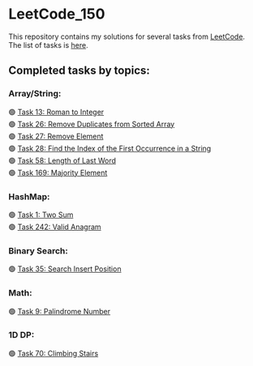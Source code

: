 # LeetCode_150
This repository contains my solutions for several tasks from [LeetCode](https://leetcode.com/).  
The list of tasks is [here](https://leetcode.com/studyplan/top-interview-150/).  

## Completed tasks by topics:
### Array/String:  
🟢 [Task 13: Roman to Integer](https://leetcode.com/problems/roman-to-integer/)  
🟢 [Task 26: Remove Duplicates from Sorted Array](https://leetcode.com/problems/remove-duplicates-from-sorted-array/description/)  
🟢 [Task 27: Remove Element](https://leetcode.com/problems/remove-element/)  
🟢 [Task 28: Find the Index of the First Occurrence in a String  ](https://leetcode.com/problems/find-the-index-of-the-first-occurrence-in-a-string/)  
🟢 [Task 58: Length of Last Word](https://leetcode.com/problems/length-of-last-word/)  
🟢 [Task 169: Majority Element](https://leetcode.com/problems/majority-element/)
### HashMap:  
🟢 [Task 1: Two Sum](https://leetcode.com/problems/two-sum/)  
🟢 [Task 242: Valid Anagram](https://leetcode.com/problems/valid-anagram/)  
### Binary Search:  
🟢 [Task 35: Search Insert Position](https://leetcode.com/problems/search-insert-position/)
### Math: 
🟢 [Task 9: Palindrome Number](https://leetcode.com/problems/palindrome-number/)
### 1D DP: 
🟢 [Task 70: Climbing Stairs](https://leetcode.com/problems/climbing-stairs/)
